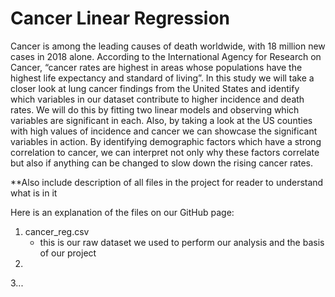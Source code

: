 # Cancer Linear Regression
Cancer is among the leading causes of death worldwide, with 18 million new cases in 2018 alone. According to the International Agency for Research on Cancer, “cancer rates are highest in areas whose populations have the highest life expectancy and standard of living”. In this study we will take a closer look at lung cancer findings from the United States and identify which variables in our dataset contribute to higher incidence and death rates. We will do this by fitting two linear models and observing which variables are significant in each. Also, by taking a look at the US counties with high values of incidence and cancer we can showcase the significant variables in action. By identifying demographic factors which have a strong correlation to cancer, we can interpret not only why these factors correlate but also if anything can be changed to slow down the rising cancer rates.


**Also include description of all files in the project for reader to understand what is in it

Here is an explanation of the files on our GitHub page:

1. cancer_reg.csv
   - this is our raw dataset we used to perform our analysis and the basis of our project
2. 
3...


